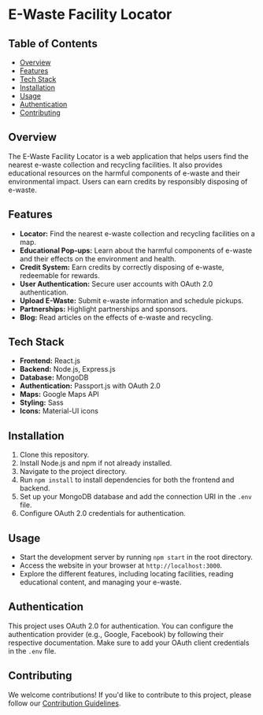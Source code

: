 # E-Waste Facility Locator

## Table of Contents

- [Overview](#overview)
- [Features](#features)
- [Tech Stack](#tech-stack)
- [Installation](#installation)
- [Usage](#usage)
- [Authentication](#authentication)
- [Contributing](#contributing)

## Overview

The E-Waste Facility Locator is a web application that helps users find the nearest e-waste collection and recycling facilities. It also provides educational resources on the harmful components of e-waste and their environmental impact. Users can earn credits by responsibly disposing of e-waste.


## Features

- **Locator:** Find the nearest e-waste collection and recycling facilities on a map.
- **Educational Pop-ups:** Learn about the harmful components of e-waste and their effects on the environment and health.
- **Credit System:** Earn credits by correctly disposing of e-waste, redeemable for rewards.
- **User Authentication:** Secure user accounts with OAuth 2.0 authentication.
- **Upload E-Waste:** Submit e-waste information and schedule pickups.
- **Partnerships:** Highlight partnerships and sponsors.
- **Blog:** Read articles on the effects of e-waste and recycling.

## Tech Stack

- **Frontend:** React.js
- **Backend:** Node.js, Express.js
- **Database:** MongoDB
- **Authentication:** Passport.js with OAuth 2.0
- **Maps:** Google Maps API
- **Styling:** Sass
- **Icons:** Material-UI icons

## Installation

1. Clone this repository.
2. Install Node.js and npm if not already installed.
3. Navigate to the project directory.
4. Run `npm install` to install dependencies for both the frontend and backend.
5. Set up your MongoDB database and add the connection URI in the `.env` file.
6. Configure OAuth 2.0 credentials for authentication.

## Usage

- Start the development server by running `npm start` in the root directory.
- Access the website in your browser at `http://localhost:3000`.
- Explore the different features, including locating facilities, reading educational content, and managing your e-waste.

## Authentication

This project uses OAuth 2.0 for authentication. You can configure the authentication provider (e.g., Google, Facebook) by following their respective documentation. Make sure to add your OAuth client credentials in the `.env` file.

## Contributing

We welcome contributions! If you'd like to contribute to this project, please follow our [Contribution Guidelines](CONTRIBUTING.md).
